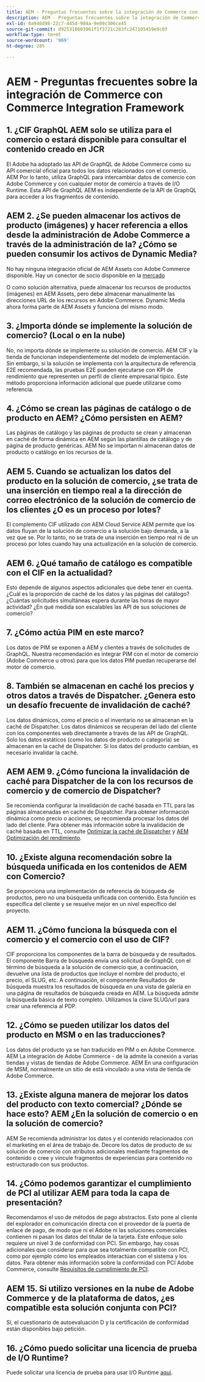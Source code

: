 ```yaml
---
title: AEM - Preguntas frecuentes sobre la integración de Commerce con Commerce Integration Framework
description: AEM - Preguntas frecuentes sobre la integración de Commerce con Commerce Integration Framework
exl-id: 0a946d98-22c7-445d-984a-9e09c306ce45
source-git-commit: d925310603961f1f3721c283fc247105459e9c0f
workflow-type: tm+mt
source-wordcount: '969'
ht-degree: 28%

---
```


# AEM - Preguntas frecuentes sobre la integración de Commerce con Commerce Integration Framework

## 1. ¿CIF GraphQL AEM solo se utiliza para el comercio o estará disponible para consultar el contenido creado en JCR

El Adobe ha adoptado las API de GraphQL de Adobe Commerce como su API comercial oficial para todos los datos relacionados con el comercio. AEM Por lo tanto, utiliza GraphQL para intercambiar datos de comercio con Adobe Commerce y con cualquier motor de comercio a través de I/O Runtime. Esta API de GraphQL AEM es independiente de la API de GraphQL para acceder a los fragmentos de contenido.

## AEM 2. ¿Se pueden almacenar los activos de producto (imágenes) y hacer referencia a ellos desde la administración de Adobe Commerce a través de la administración de la? ¿Cómo se pueden consumir los activos de Dynamic Media?

No hay ninguna integración oficial de AEM Assets con Adobe Commerce disponible. Hay un conector de socio disponible en la [mercado](https://marketplace.magento.com) <!-- THIS IS THE OLD URL THAT WAS USED. IT WAS 404 (https://marketplace.magento.com/bounteous-dam.html) -->

O como solución alternativa, puede almacenar los recursos de productos (imágenes) en AEM Assets, pero debe almacenar manualmente las direcciones URL de los recursos en Adobe Commerce. Dynamic Media ahora forma parte de AEM Assets y funciona del mismo modo.

## 3. ¿Importa dónde se implemente la solución de comercio? (Local o en la nube)

No, no importa dónde se implemente su solución de comercio. AEM CIF y la tienda de funcionan independientemente del modelo de implementación. Sin embargo, si la solución se implementa con la arquitectura de referencia E2E recomendada, las pruebas E2E pueden ejecutarse con KPI de rendimiento que representen un perfil de cliente empresarial típico. Este método proporciona información adicional que puede utilizarse como referencia.

## 4. ¿Cómo se crean las páginas de catálogo o de producto en AEM? ¿Cómo persisten en AEM?

Las páginas de catálogo y las páginas de producto se crean y almacenan en caché de forma dinámica en AEM según las plantillas de catálogo y de página de producto genéricas. AEM No se importan ni almacenan datos de producto o catálogo en los recursos de la.

## AEM 5. Cuando se actualizan los datos del producto en la solución de comercio, ¿se trata de una inserción en tiempo real a la dirección de correo electrónico de la solución de comercio de los clientes ¿O es un proceso por lotes?

El complemento CIF utilizado con AEM Cloud Service AEM permite que los datos fluyan de la solución de comercio a la solución bajo demanda, a la vez que se. Por lo tanto, no se trata de una inserción en tiempo real ni de un proceso por lotes cuando hay una actualización en la solución de comercio.

## AEM 6. ¿Qué tamaño de catálogo es compatible con el CIF en la actualidad?

Esto depende de algunos aspectos adicionales que debe tener en cuenta. ¿Cuál es la proporción de caché de los datos y las páginas del catálogo? ¿Cuántas solicitudes simultáneas espera durante las horas de mayor actividad? ¿En qué medida son escalables las API de sus soluciones de comercio?

## 7. ¿Cómo actúa PIM en este marco?

Los datos de PIM se exponen a AEM y clientes a través de solicitudes de GraphQL. Nuestra recomendación es integrar PIM con el motor de comercio (Adobe Commerce u otros) para que los datos PIM puedan recuperarse del motor de comercio.

## 8. También se almacenan en caché los precios y otros datos a través de Dispatcher. ¿Genera esto un desafío frecuente de invalidación de caché?

Los datos dinámicos, como el precio o el inventario no se almacenan en la caché de Dispatcher. Los datos dinámicos se recuperan del lado del cliente con los componentes web directamente a través de las API de GraphQL. Solo los datos estáticos (como los datos de producto o categoría) se almacenan en la caché de Dispatcher. Si los datos del producto cambian, es necesario invalidar la caché.

## AEM AEM 9. ¿Cómo funciona la invalidación de caché para Dispatcher de la con los recursos de comercio y de comercio de Dispatcher?

Se recomienda configurar la invalidación de caché basada en TTL para las páginas almacenadas en caché de Dispatcher. Para obtener información dinámica como precio o acciones, se recomienda procesar los datos del lado del cliente. Para obtener más información sobre la invalidación de caché basada en TTL, consulte [Optimizar la caché de Dispatcher](https://experienceleague.adobe.com/docs/experience-cloud-kcs/kbarticles/KA-17458.html) y [AEM Optimización del rendimiento](https://experienceleague.adobe.com/docs/commerce-operations/deliver-commerce-at-scale/performance.html).

## 10. ¿Existe alguna recomendación sobre la búsqueda unificada en los contenidos de AEM con Comercio?

Se proporciona una implementación de referencia de búsqueda de productos, pero no una búsqueda unificada con contenido. Esta función es específica del cliente y se resuelve mejor en un nivel específico del proyecto.

## AEM 11. ¿Cómo funciona la búsqueda con el comercio y el comercio con el uso de CIF?

CIF proporciona los componentes de la barra de búsqueda y de resultados. El componente Barra de búsqueda envía una solicitud de GraphQL con el término de búsqueda a la solución de comercio que, a continuación, devuelve una lista de productos que incluye el nombre del producto, el precio, el SLUG, etc. A continuación, el componente Resultados de búsqueda muestra los resultados de búsqueda en una vista de galería en una página de resultados de búsqueda creada en AEM. La búsqueda admite la búsqueda básica de texto completo. Utilizamos la clave SLUG/url para crear una referencia al PDP.

## 12. ¿Cómo se pueden utilizar los datos del producto en MSM o en las traducciones?

Los datos del producto ya se han traducido en PIM o en Adobe Commerce. AEM La integración de Adobe Commerce - de la admite la conexión a varias tiendas y vistas de tiendas de Adobe Commerce. AEM En una configuración de MSM, normalmente un sitio de está vinculado a una vista de tienda de Adobe Commerce.

## 13. ¿Existe alguna manera de mejorar los datos del producto con texto comercial? ¿Dónde se hace esto? AEM ¿En la solución de comercio o en la solución de comercio?

AEM Se recomienda administrar los datos y el contenido relacionados con el marketing en el área de trabajo de. Decore los datos de producto de su solución de comercio con atributos adicionales mediante fragmentos de contenido o cree y vincule fragmentos de experiencias para contenido no estructurado con sus productos.

## 14. ¿Cómo podemos garantizar el cumplimiento de PCI al utilizar AEM para toda la capa de presentación?

Recomendamos el uso de métodos de pago abstractos. Esto pone al cliente del explorador en comunicación directa con el proveedor de la puerta de enlace de pago, de modo que ni el Adobe ni las soluciones comerciales contienen ni pasan los datos del titular de la tarjeta. Este enfoque solo requiere un nivel 3 de conformidad con PCI. Sin embargo, hay cosas adicionales que considerar para que sea totalmente compatible con PCI, como por ejemplo cómo los empleados interactúan con el sistema y los datos. Para obtener más información sobre la conformidad con PCI Adobe Commerce, consulte [Requisitos de cumplimiento de PCI](https://business.adobe.com/products/magento/pci-compliance.html).

## AEM 15. Si utilizo versiones en la nube de Adobe Commerce y de la plataforma de datos, ¿es compatible esta solución conjunta con PCI?

Sí, el cuestionario de autoevaluación D y la certificación de conformidad están disponibles bajo petición.

## 16. ¿Cómo puedo solicitar una licencia de prueba de I/O Runtime?

Puede solicitar una licencia de prueba para usar I/O Runtime [aquí](https://developer.adobe.com/app-builder/trial/).
